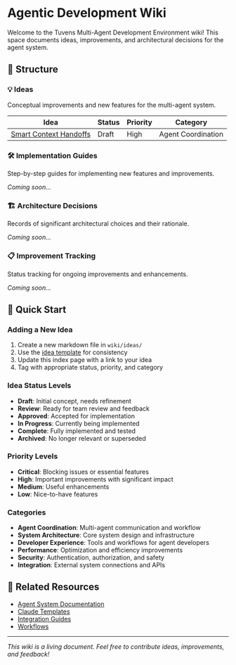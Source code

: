 # Agentic Development Wiki

Welcome to the Tuvens Multi-Agent Development Environment wiki! This space documents ideas, improvements, and architectural decisions for the agent system.

## 📂 Structure

### 💡 Ideas
Conceptual improvements and new features for the multi-agent system.

| Idea | Status | Priority | Category |
|------|--------|----------|----------|
| [Smart Context Handoffs](./ideas/smart-context-handoffs.md) | Draft | High | Agent Coordination |

### 🛠️ Implementation Guides
Step-by-step guides for implementing new features and improvements.

*Coming soon...*

### 🏗️ Architecture Decisions
Records of significant architectural choices and their rationale.

*Coming soon...*

### 📋 Improvement Tracking
Status tracking for ongoing improvements and enhancements.

*Coming soon...*

## 🚀 Quick Start

### Adding a New Idea
1. Create a new markdown file in `wiki/ideas/`
2. Use the [idea template](./templates/idea-template.md) for consistency
3. Update this index page with a link to your idea
4. Tag with appropriate status, priority, and category

### Idea Status Levels
- **Draft**: Initial concept, needs refinement
- **Review**: Ready for team review and feedback
- **Approved**: Accepted for implementation
- **In Progress**: Currently being implemented
- **Complete**: Fully implemented and tested
- **Archived**: No longer relevant or superseded

### Priority Levels
- **Critical**: Blocking issues or essential features
- **High**: Important improvements with significant impact
- **Medium**: Useful enhancements
- **Low**: Nice-to-have features

### Categories
- **Agent Coordination**: Multi-agent communication and workflow
- **System Architecture**: Core system design and infrastructure
- **Developer Experience**: Tools and workflows for agent developers
- **Performance**: Optimization and efficiency improvements
- **Security**: Authentication, authorization, and safety
- **Integration**: External system connections and APIs

## 🔗 Related Resources

- [Agent System Documentation](../agent-system/)
- [Claude Templates](../claude-templates/)
- [Integration Guides](../integration-guides/)
- [Workflows](../workflows/)

---

*This wiki is a living document. Feel free to contribute ideas, improvements, and feedback!*
